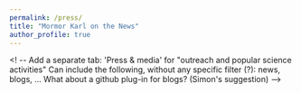 ```yaml
---
permalink: /press/
title: "Mormor Karl on the News"
author_profile: true
---
```


<! -- Add a separate tab: 'Press & media' for "outreach and popular science activities"
Can include the following, without any specific filter (?): news, blogs, ...
What about a github plug-in for blogs? (Simon's suggestion) -->